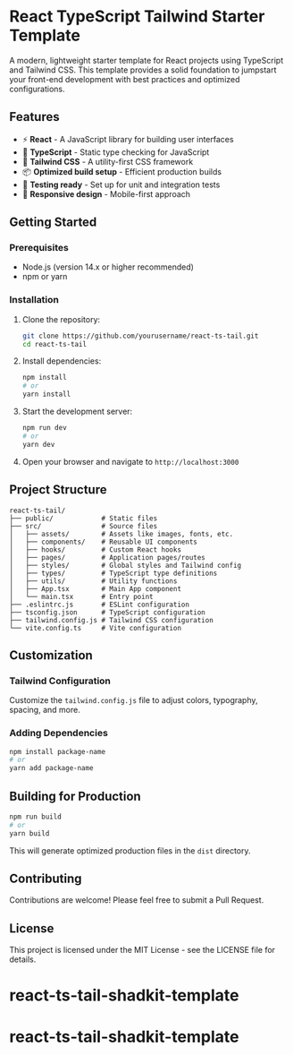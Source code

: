 # React TypeScript Tailwind Starter Template

A modern, lightweight starter template for React projects using TypeScript and Tailwind CSS. This template provides a solid foundation to jumpstart your front-end development with best practices and optimized configurations.

## Features

- ⚡️ **React** - A JavaScript library for building user interfaces
- 🔷 **TypeScript** - Static type checking for JavaScript
- 🎨 **Tailwind CSS** - A utility-first CSS framework
- 📦 **Optimized build setup** - Efficient production builds
- 🧪 **Testing ready** - Set up for unit and integration tests
- 📱 **Responsive design** - Mobile-first approach

## Getting Started

### Prerequisites

- Node.js (version 14.x or higher recommended)
- npm or yarn

### Installation

1. Clone the repository:

   ```bash
   git clone https://github.com/yourusername/react-ts-tail.git
   cd react-ts-tail
   ```

2. Install dependencies:

   ```bash
   npm install
   # or
   yarn install
   ```

3. Start the development server:

   ```bash
   npm run dev
   # or
   yarn dev
   ```

4. Open your browser and navigate to `http://localhost:3000`

## Project Structure

```
react-ts-tail/
├── public/            # Static files
├── src/               # Source files
│   ├── assets/        # Assets like images, fonts, etc.
│   ├── components/    # Reusable UI components
│   ├── hooks/         # Custom React hooks
│   ├── pages/         # Application pages/routes
│   ├── styles/        # Global styles and Tailwind config
│   ├── types/         # TypeScript type definitions
│   ├── utils/         # Utility functions
│   ├── App.tsx        # Main App component
│   └── main.tsx       # Entry point
├── .eslintrc.js       # ESLint configuration
├── tsconfig.json      # TypeScript configuration
├── tailwind.config.js # Tailwind CSS configuration
└── vite.config.ts     # Vite configuration
```

## Customization

### Tailwind Configuration

Customize the `tailwind.config.js` file to adjust colors, typography, spacing, and more.

### Adding Dependencies

```bash
npm install package-name
# or
yarn add package-name
```

## Building for Production

```bash
npm run build
# or
yarn build
```

This will generate optimized production files in the `dist` directory.

## Contributing

Contributions are welcome! Please feel free to submit a Pull Request.

## License

This project is licensed under the MIT License - see the LICENSE file for details.
# react-ts-tail-shadkit-template
# react-ts-tail-shadkit-template
